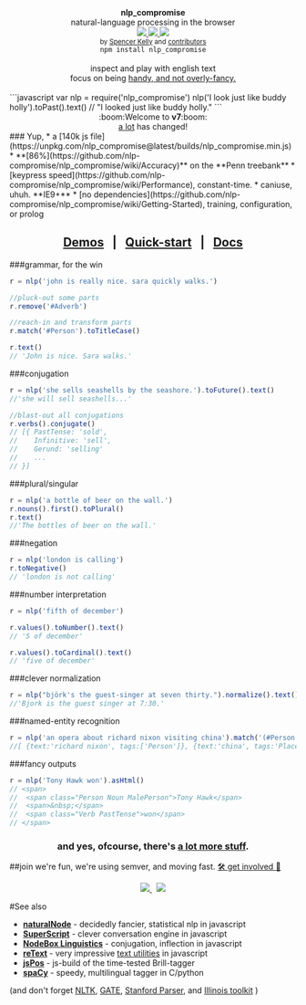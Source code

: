 <div align="center">
  <strong>nlp_compromise</strong>
  <div>natural-language processing in the browser</div>
  <a href="https://www.codacy.com/app/spencerkelly86/nlp_compromise">
    <img src="https://api.codacy.com/project/badge/grade/82cc8ebd98b64ed199d7be6021488062" />
  </a>
  <a href="https://npmjs.org/package/nlp_compromise">
    <img src="https://img.shields.io/npm/v/nlp_compromise.svg?style=flat-square" />
  </a>
  <a href="https://nodejs.org/api/documentation.html#documentation_stability_index">
    <img src="https://img.shields.io/badge/stability-experimental-orange.svg?style=flat-square" />
  </a>
</div>
<div align="center">
  <sub>
    by
    <a href="https://github.com/spencermountain">Spencer Kelly</a> and
    <a href="https://github.com/nlp-compromise/nlp_compromise/graphs/contributors">
      contributors
    </a>
  </sub>
</div>
<div align="center">
  <code>npm install nlp_compromise</code>
</div>
<br/>
<div align="center">
  inspect and play with english text
  <div>
    focus on being <a href="https://github.com/nlp-compromise/nlp_compromise/wiki/Justification">handy, and not overly-fancy.</a>
  </div>
</div>
<br/>
```javascript
var nlp = require('nlp_compromise')
nlp('I look just like buddy holly').toPast().text()
// "I looked just like buddy holly."
```
<div align="center">
  :boom:Welcome to <b>v7</b>:boom:
  <div>
    <a href="https://github.com/nlp-compromise/nlp_compromise/wiki/v7-upgrade-instructions">a lot</a>
    has changed!
  </div>
</div>
### Yup,
* a [140k js file](https://unpkg.com/nlp_compromise@latest/builds/nlp_compromise.min.js)
* **[86%](https://github.com/nlp-compromise/nlp_compromise/wiki/Accuracy)** on the **Penn treebank**
* [keypress speed](https://github.com/nlp-compromise/nlp_compromise/wiki/Performance), constant-time.
* caniuse, uhuh. **IE9+**
* [no dependencies](https://github.com/nlp-compromise/nlp_compromise/wiki/Getting-Started), training, configuration, or prolog

<h2 align="center">
  <a href="http://nlpcompromise.com">Demos</a>
  <span>&nbsp; | &nbsp;</span>
  <a href="https://github.com/nlp-compromise/nlp_compromise/wiki/Getting-Started">Quick-start</a>
  <span>&nbsp; | &nbsp;</span>
  <a href="https://github.com/nlp-compromise/nlp_compromise/wiki/API">Docs</a>
</h1>

###grammar, for the win
```javascript
r = nlp('john is really nice. sara quickly walks.')

//pluck-out some parts
r.remove('#Adverb')

//reach-in and transform parts
r.match('#Person').toTitleCase()

r.text()
// 'John is nice. Sara walks.'
```

###conjugation
```javascript
r = nlp('she sells seashells by the seashore.').toFuture().text()
//'she will sell seashells...'

//blast-out all conjugations
r.verbs().conjugate()
// [{ PastTense: 'sold',
//    Infinitive: 'sell',
//    Gerund: 'selling'
//    ...
// }]
```

###plural/singular
```javascript
r = nlp('a bottle of beer on the wall.')
r.nouns().first().toPlural()
r.text()
//'The bottles of beer on the wall.'
```

###negation
```javascript
r = nlp('london is calling')
r.toNegative()
// 'london is not calling'
```

###number interpretation
```javascript
r = nlp('fifth of december')

r.values().toNumber().text()
// '5 of december'

r.values().toCardinal().text()
// 'five of december'
```

###clever normalization
```javascript
r = nlp("björk's the guest-singer at seven thirty.").normalize().text()
//'Bjork is the guest singer at 7:30.'
```

###named-entity recognition
```javascript
r = nlp('an opera about richard nixon visiting china').match('(#Person|#Place|#Organization)').asArray()
//[ {text:'richard nixon', tags:['Person']}, {text:'china', tags:'Place'} ]
```

###fancy outputs
```javascript
r = nlp('Tony Hawk won').asHtml()
// <span>
//  <span class="Person Noun MalePerson">Tony Hawk</span>
//  <span>&nbsp;</span>
//  <span class="Verb PastTense">won</span>
// </span>
```
<h3 align="center">
  and yes, ofcourse, there's <a href="https://github.com/nlp-compromise/nlp_compromise/wiki/API">a lot more stuff</a>.
</h3>

##join
we're fun, we're using semver, and moving fast.
<a href="https://github.com/nlp-compromise/nlp_compromise/wiki/Contributing">:hammer_and_wrench: get involved :dancer:</a>
<div align="center">
  <a href="https://www.youtube.com/watch?v=tk_JGu2AbJY">
    <img src="http://img.youtube.com/vi/tk_JGu2AbJY/mqdefault.jpg"/>
  </a>
  <span> &nbsp; </span>
  <a href="https://www.youtube.com/watch?v=WuPVS2tCg8s">
    <img src="http://img.youtube.com/vi/WuPVS2tCg8s/mqdefault.jpg"/>
  </a>
</div>

#See also
* **[naturalNode](https://github.com/NaturalNode/natural)** - decidedly fancier, statistical nlp in javascript
* **[SuperScript](http://superscriptjs.com/)** - clever conversation engine in javascript
* **[NodeBox Linguistics](https://www.nodebox.net/code/index.php/Linguistics)** - conjugation, inflection in javascript
* **[reText](https://github.com/wooorm/retext)** - very impressive [text utilities](https://github.com/wooorm/retext/blob/master/doc/plugins.md) in javascript
* **[jsPos](https://code.google.com/archive/p/jspos/)** - js-build of the time-tested Brill-tagger
* **[spaCy](https://spacy.io/)** - speedy, multilingual tagger in C/python

(and don't forget
[NLTK](http://www.nltk.org/),
[GATE](https://gate.ac.uk),
[Stanford Parser](http://nlp.stanford.edu/software/lex-parser.shtml),
and
[Illinois toolkit](http://cogcomp.cs.illinois.edu/page/software/)
)
